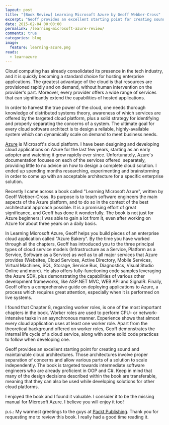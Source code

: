 ```yaml
---
layout: post
title: "[Book Review] Learning Microsoft Azure by Geoff Webber-Cross"
excerpt: "Geoff provides an excellent starting point for creating sound and maintainable cloud architectures."
date: 2015-02-04 00:00:00
permalink: /learning-microsoft-azure-review/
comments: true
categories: blog
image:
  feature: learning-azure.png
reads:
  - learnazure
---
```


Cloud computing has already consolidated its presence in the tech industry, and it is quickly becoming a standard choice for hosting enterprise applications. The greatest advantage of the cloud is that resources are provisioned rapidly and on demand, without human intervention on the provider's part. Moreover, every provider offers a wide range of services that can significantly extend the capabilities of hosted applications.

In order to harvest the true power of the cloud, one needs thorough knowledge of distributed systems theory, awareness of which services are offered by the targeted cloud platform, plus a solid strategy for identifying and properly separating the concerns of a system. The ultimate goal for every cloud software architect is to design a reliable, highly-available system which can dynamically scale on demand to meet business needs.

<a href="http://azure.microsoft.com/" target="_blank">Azure</a> is Microsoft's cloud platform. I have been designing and developing cloud applications on Azure for the last few years, starting as an early adopter and watching it grow rapidly ever since. Unfortunately, Azure's documentation focuses on each of the services offered  separately, providing little to no advice on how to design a complete cloud solution. I ended up spending months researching, experimenting and brainstorming in order to come up with an acceptable architecture for a specific enterprise solution.

Recently I came across a book called "Learning Microsoft Azure", written by Geoff Webber-Cross. Its purpose is to teach software engineers the main aspects of the Azure platform, and to do so in the context of the best architectural approach possible. It is a promising effort of great significance, and Geoff has done it wonderfully. The book is not just for Azure beginners; I was able to gain a lot from it, even after working on Azure for about three years on a daily basis.

In Learning Microsoft Azure, Geoff helps you build pieces of an enterprise cloud application called "Azure Bakery". By the time you have worked through all the chapters, Geoff has introduced you to the three principal types of cloud service models (Infrastructure as a Service, Platform as a Service, Software as a Service) as well as to all major services that Azure provides (Websites, Cloud Services, Active Directory, Mobile Services, Virtual Machines, SQL, Storage, Service Bus, Diagnostics, Visual Studio Online and more). He also offers fully-functioning code samples leveraging the Azure SDK, plus demonstrating the capabilities of various other development frameworks, like ASP.NET MVC, WEB API and SignalR. Finally, Geoff offers a comprehensive guide on deploying applications to Azure, a process which requires great attention, especially when it is performed on live systems.

I found that Chapter 8, regarding worker roles, is one of the most important chapters in the book. Worker roles are used to perform CPU- or network-intensive tasks in an asynchronous manner. Experience shows that almost every cloud application uses at least one worker role. Apart from the theoretical background offered on worker roles, Geoff demonstrates the internal life cycle of a cloud service, along with some solid code practices to follow when developing one.

Geoff provides an excellent starting point for creating sound and maintainable cloud architectures. Those architectures involve proper separation of concerns and allow various parts of a solution to scale independently. The book is targeted towards intermediate software engineers who are already proficient in OOP and C#. Keep in mind that many of the design decisions described within the book are transferable, meaning that they can also be used while developing solutions for other cloud platforms.

I enjoyed the book and I found it valuable. I consider it to be the missing manual for Microsoft Azure. I believe you will enjoy it too!

p.s.: My warmest greetings to the guys at <a href="http://packtpub.com/" target="_blank">Packt Publishing</a>. Thank you for requesting me to review this book. I really had a good time reading it.